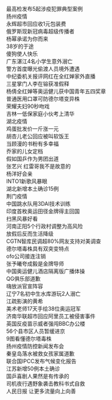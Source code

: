 最高检发布5起涉疫犯罪典型案例  
扬州疫情  
永辉超市回应收1元包装费  
俄罗斯现新冠病毒超级传播者  
杨幂承诺为你而来  
38岁的于途  
傻狗使人快乐  
广东湛江4名小学生意外溺亡  
警方首度曝光偷渡人员境外遭遇  
中纪委机关报评网红在全红婵家外直播  
三星掌门人李在镕获准假释  
杨倩全红婵等奥运健儿获中国青年五四奖章  
普通医用口罩可防德尔塔变异株  
荣耀夫妇90秒吻戏  
吉林一低保家庭小伙考上清华  
湖北疫情  
鸡蛋批发价一斤涨一元  
胡杏儿老公回应被叫软饭王  
当顾漫的书粉有多幸福  
乔家的儿女定档  
假如国乒作为男团出道  
张艺兴 红雷哥我不是故意的  
杨洋好会亲  
INTO1新歌风暴眼  
湖北新增本土确诊15例  
荆门疫情  
中国跳水队用3DAI技术训练  
印度首枚奥运田径金牌得主回国  
扫黑风暴好看  
河南正阳5个行政村调整为高风险  
放假后反而生活降级  
CGTN智库民调超80%网友支持对美调查  
德尔塔毒株具有双突变特点  
ofo公司接连注销  
张予曦夸成毅是金牌导师  
中国奥运健儿酒店隔离版广播体操  
QG俱乐部道歉  
嗨放派官宣阵容  
辽宁7名初中生水库游玩2人溺亡  
江疏影演的黄希  
美术老师17天手绘38位奥运冠军  
济南华联超市回应阿里员工被侵害事件  
英国反疫苗示威者强闯BBC办公楼  
56个县市区人员暂缓进京  
9图看懂德尔塔毒株  
扬州疫情防控新闻发布会  
秦皇岛落水被救女孩家属道歉  
联合国IPCC发布气候变化报告  
江苏新增50例本土确诊  
国乒喜剧人果然是有传承的  
司机夜行遇野象袭击教科书式自救  
人民日报 让更多流量向上向善  
